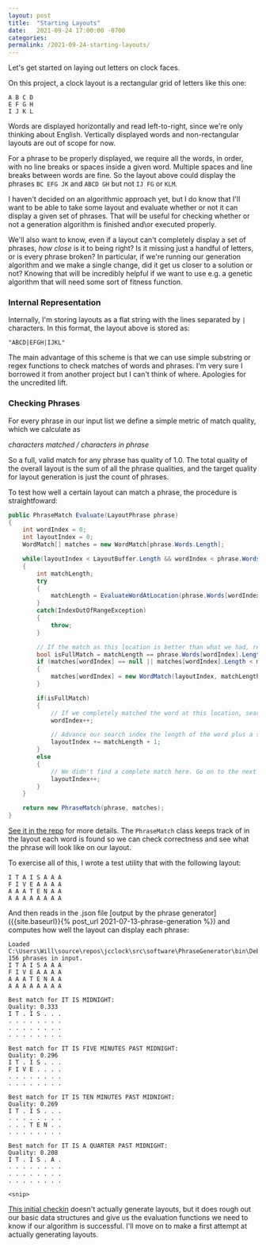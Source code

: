 ```yaml
---
layout: post
title:  "Starting Layouts"
date:   2021-09-24 17:00:00 -0700
categories:
permalink: /2021-09-24-starting-layouts/
---
```

Let's get started on laying out letters on clock faces.

On this project, a clock layout is a rectangular grid of letters like this one:

`A B C D`  
`E F G H`  
`I J K L`

Words are displayed horizontally and read left-to-right, since we're only thinking about English. Vertically displayed words and non-rectangular layouts are out of scope for now.

For a phrase to be properly displayed, we require all the words, in order, with no line breaks or spaces inside a given word. Multiple spaces and line breaks between words are fine. So the layout above could display the phrases `BC EFG JK` and `ABCD GH` but not `IJ FG` or `KLM`.

I haven't decided on an algorithmic approach yet, but I do know that I'll want to be able to take some layout and evaluate whether or not it can display a given set of phrases. That will be useful for checking whether or not a generation algorithm is finished and\or executed properly.

We'll also want to know, even if a layout can't completely display a set of phrases, _how close_ is it to being right? Is it missing just a handful of letters, or is every phrase broken? In particular, if we're running our generation algorithm and we make a single change, did it get us closer to a solution or not? Knowing that will be incredibly helpful if we want to use e.g. a genetic algorithm that will need some sort of fitness function.

### Internal Representation

Internally, I'm storing layouts as a flat string with the lines separated by `|` characters. In this format, the layout above is stored as:

`"ABCD|EFGH|IJKL"`

The main advantage of this scheme is that we can use simple substring or regex functions to check matches of words and phrases. I'm very sure I borrowed it from another project but I can't think of where. Apologies for the uncredited lift.

### Checking Phrases

For every phrase in our input list we define a simple metric of match quality, which we calculate as

_characters matched / characters in phrase_

So a full, valid match for any phrase has quality of 1.0. The total quality of the overall layout is the sum of all the phrase qualities, and the target quality for layout generation is just the count of phrases.

To test how well a certain layout can match a phrase, the procedure is straightfoward:

```csharp
public PhraseMatch Evaluate(LayoutPhrase phrase)
{
    int wordIndex = 0;
    int layoutIndex = 0;
    WordMatch[] matches = new WordMatch[phrase.Words.Length];

    while(layoutIndex < LayoutBuffer.Length && wordIndex < phrase.Words.Length)
    {
        int matchLength;
        try
        {
            matchLength = EvaluateWordAtLocation(phrase.Words[wordIndex], layoutIndex);
        }
        catch(IndexOutOfRangeException)
        {
            throw;
        }

        // If the match as this location is better than what we had, record it.
        bool isFullMatch = matchLength == phrase.Words[wordIndex].Length;
        if (matches[wordIndex] == null || matches[wordIndex].Length < matchLength)
        {
            matches[wordIndex] = new WordMatch(layoutIndex, matchLength, isFullMatch, phrase.Words[wordIndex]);
        }

        if(isFullMatch)
        {
            // If we completely matched the word at this location, search for the next word.
            wordIndex++;

            // Advance our search index the length of the word plus a space.
            layoutIndex += matchLength + 1;
        }
        else
        {
            // We didn't find a complete match here. Go on to the next character.
            layoutIndex++;
        }
    }

    return new PhraseMatch(phrase, matches);
}
```

[See it in the repo]({{site.data.globals.projectgithubroot}}blob/37efaa89cfc8333be6989a9feb5cd347f86a1470/src/software/LayoutGenerator/Layout.cs#L106-L151) for more details. The `PhraseMatch` class keeps track of in the layout each word is found so we can check correctness and see what the phrase will look like on our layout.

To exercise all of this, I wrote a test utility that with the following layout:

`I T A I S A A A`  
`F I V E A A A A`  
`A A A T E N A A`  
`A A A A A A A A`

And then reads in the .json file [output by the phrase generator]({{site.baseurl}}{% post_url 2021-07-13-phrase-generation %}) and computes how well the layout can display each phrase:

```
Loaded C:\Users\Will\source\repos\jcclock\src\software\PhraseGenerator\bin\Debug\net5.0\phrases.json
156 phrases in input.
I T A I S A A A
F I V E A A A A
A A A T E N A A
A A A A A A A A

Best match for IT IS MIDNIGHT:
Quality: 0.333
I T . I S . . .
. . . . . . . .
. . . . . . . .
. . . . . . . .

Best match for IT IS FIVE MINUTES PAST MIDNIGHT:
Quality: 0.296
I T . I S . . .
F I V E . . . .
. . . . . . . .
. . . . . . . .

Best match for IT IS TEN MINUTES PAST MIDNIGHT:
Quality: 0.269
I T . I S . . .
. . . . . . . .
. . . T E N . .
. . . . . . . .

Best match for IT IS A QUARTER PAST MIDNIGHT:
Quality: 0.208
I T . I S . A .
. . . . . . . .
. . . . . . . .
. . . . . . . .

<snip>
```

[This initial checkin]({{site.data.globals.projectgithubroot}}tree/37efaa89cfc8333be6989a9feb5cd347f86a1470/src/software/LayoutGenerator) doesn't actually generate layouts, but it does rough out our basic data structures and give us the evaluation functions we need to know if our algorithm is successful. I'll move on to make a first attempt at actually generating layouts.